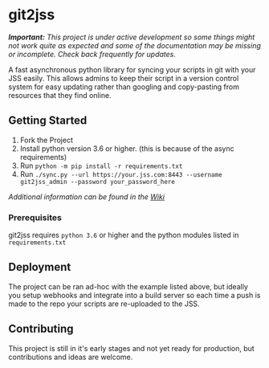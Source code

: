 # git2jss

*__Important:__ This project is under active development so some things might not work quite as expected and some of the documentation may be missing or incomplete. Check back frequently for updates.*

A fast asynchronous python library for syncing your scripts in git with your JSS easily. This allows admins to keep their script in a version control system for easy updating rather than googling and copy-pasting from resources that they find online.


## Getting Started

1. Fork the Project
2. Install python version 3.6 or higher. (this is because of the async requirements)
3. Run `python -m pip install -r requirements.txt`
4. Run `./sync.py --url https://your.jss.com:8443 --username git2jss_admin --password your_password_here`

*Additional information can be found in the [Wiki](https://github.com/BadStreff/git2jss/wiki)*


### Prerequisites

git2jss requires `python 3.6` or higher and the python modules listed in `requirements.txt`


## Deployment

The project can be ran ad-hoc with the example listed above, but ideally you setup webhooks and integrate into a build server so each time a push is made to the repo your scripts are re-uploaded to the JSS.


## Contributing

This project is still in it's early stages and not yet ready for production, but contributions and ideas are welcome.
